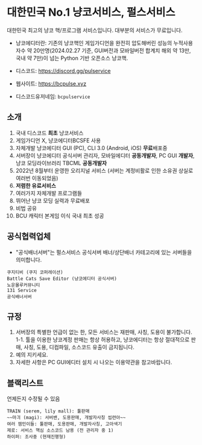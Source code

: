 # 대한민국 No.1 냥코서비스, 펄스서비스
대한민국 최고의 냥코 핵/프로그램 서비스입니다.
대부분의 서비스가 무료입니다.

- 냥코에디터란: 기존의 냥코핵인 게임가디언을 완전히 압도해버린 성능의 누적사용자수 약 20만명(2024.02.27 기준, GUI버전과 모바일버전 합계치 해외 약 13만, 국내 약 7만)이 넘는 Python 기반 오픈소스 냥코핵.

- 디스코드: https://discord.gg/pulservice
- 웹사이트: https://bcpulse.xyz
- 디스코드유저네임: `bcpulservice`

## 소개
1. 국내 디스코드 **최초** 냥코서비스
2. 게임가디언 X, 냥코에디터BCSFE 사용
3. 자체개발 냥코에디터 GUI (PC), CLI 3.0 (Android, iOS) **무료**배포중
4. 서버장이 냥코에디터 공식서버 관리자, 모바일에디터 **공동개발자**, PC GUI **개발자**, 냥코 모딩라이브러리 TBCML **공동개발자**
5. 2022년 8월부터 운영한 오리지널 서비스 (서버는 계정비활로 인한 소유권 상실로 여러번 이동되었음)
6. **저렴한 유료서비스**
7. 여러가지 자체개발 프로그램들
8. 뛰어난 냥코 모딩 실력과 무료배포
9. 비법 공유
10. BCU 캐릭터 본게임 이식 국내 최초 성공

## 공식협력업체
- "공식배너서버"는 펄스서비스 공식서버 배너/상단배너 카테고리에 있는 서버들을 의미합니다.
```
쿠지티비 (쿠지 코퍼레이션)
Battle Cats Save Editor (냥코에디터 공식서버)
노운몰루커뮤니티
131 Service
공식배너서버
```

## 규정
1. 서버장의 특별한 언급이 없는 한, 모든 서비스는 재판매, 사칭, 도용이 불가합니다.
1-1. 툴을 이용한 냥코계정 판매는 항상 허용하고, 냥코에디터는 항상 절대적으로 판매, 사칭, 도용, 디컴파일, 소스코드 유출이 금지됩니다.
2. 예의 지키세요.
3. 자세한 사항은 PC GUI에디터 설치 시 나오는 이용약관을 참고바랍니다.

## 블랙리스트
언제든지 수정될 수 있음
```
TRAIN (serem, lily mall): 툴판매
~~마긔 (magi): 서버밴, 도용판매, 개발자사칭 씹련아~~
여러 잼민이들: 툴판매, 도용판매, 개발자사칭, 고아색기
제로: 서비스 핵심 소스코드 남용 (전 관리자 중 1)
하이퍼: 조사중 (현재진행형)
```



